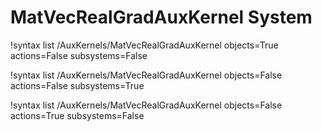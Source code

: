 <!-- MOOSE Documentation Stub: Remove this when content is added. -->

# MatVecRealGradAuxKernel System

!syntax list /AuxKernels/MatVecRealGradAuxKernel objects=True actions=False subsystems=False

!syntax list /AuxKernels/MatVecRealGradAuxKernel objects=False actions=False subsystems=True

!syntax list /AuxKernels/MatVecRealGradAuxKernel objects=False actions=True subsystems=False

